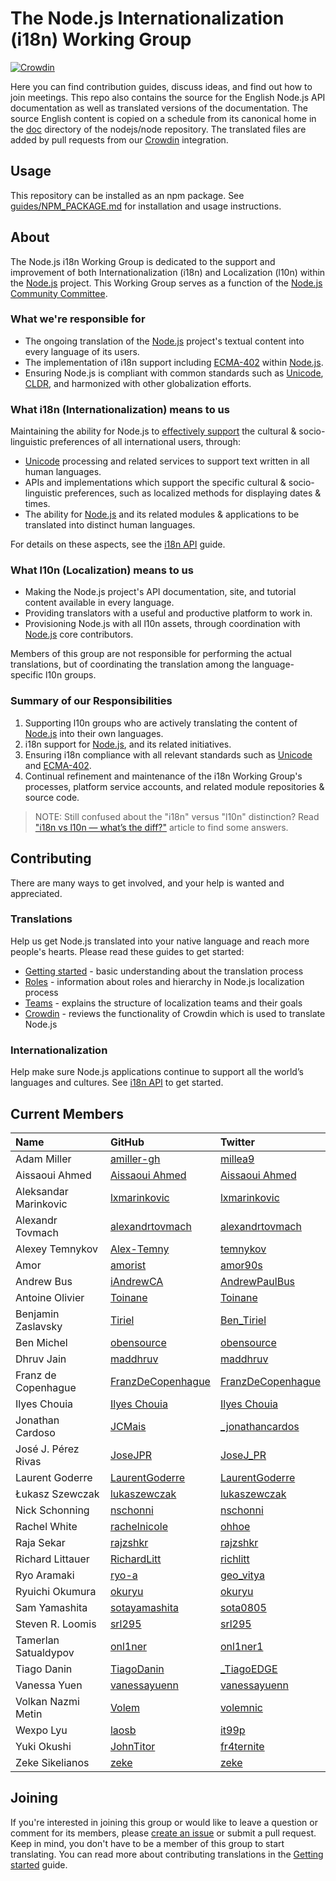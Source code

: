 # The Node.js Internationalization (i18n) Working Group

[![Crowdin](https://badges.crowdin.net/nodejs/localized.svg)](https://crowdin.com/project/nodejs)

Here you can find contribution guides, discuss ideas, and find out how to join meetings. This repo also contains the source for the English Node.js API documentation as well as translated versions of the documentation. The source English content is copied on a schedule from its canonical home in the [doc](https://github.com/nodejs/node/tree/master/doc) directory of the nodejs/node repository. The translated files are added by pull requests from our [Crowdin](./guides/CROWDIN.md) integration.

## Usage

This repository can be installed as an npm package. See [guides/NPM_PACKAGE.md](guides/NPM_PACKAGE.md) for installation and usage instructions.

## About

The Node.js i18n Working Group is dedicated to the support and improvement of both Internationalization (i18n) and Localization (l10n) within the [Node.js](https://github.com/nodejs/node) project. This Working Group serves as a function of the [Node.js Community Committee](https://github.com/nodejs/community-committee).

### What we're responsible for

- The ongoing translation of the [Node.js](https://github.com/nodejs/node) project's textual content into every language of its users.
- The implementation of i18n support including [ECMA-402](https://tc39.github.io/ecma402/) within [Node.js](https://github.com/nodejs/node).
- Ensuring Node.js is compliant with common standards such as [Unicode](https://unicode.org/), [CLDR](http://cldr.unicode.org/), and harmonized with other globalization efforts.

### What i18n (Internationalization) means to us

Maintaining the ability for Node.js to [effectively support](https://nodejs.org/api/intl.html#intl_internationalization_support) the cultural & socio-linguistic preferences of all international users, through:

- [Unicode](https://unicode.org) processing and related services to support text written in all human languages.
- APIs and implementations which support the specific cultural & socio-linguistic preferences, such as localized methods for displaying dates & times.
- The ability for [Node.js](https://github.com/nodejs/node) and its related modules & applications to be translated into distinct human languages.

For details on these aspects, see the [i18n API](./guides/I18N-API.md) guide.

### What l10n (Localization) means to us

- Making the Node.js project's API documentation, site, and tutorial content available in every language.
- Providing translators with a useful and productive platform to work in.
- Provisioning Node.js with all l10n assets, through coordination with [Node.js](https://github.com/nodejs/node) core contributors.

Members of this group are not responsible for performing the actual translations,
but of coordinating the translation among the language-specific l10n groups.

### Summary of our Responsibilities

1. Supporting l10n groups who are actively translating the content of [Node.js](https://github.com/nodejs/node) into their own languages.
2. i18n support for [Node.js](https://github.com/nodejs/node), and its related initiatives.
3. Ensuring i18n compliance with all relevant standards such as [Unicode](https://unicode.org) and [ECMA-402](https://github.com/tc39/ecma402).
4. Continual refinement and maintenance of the i18n Working Group's processes, platform service accounts, and related module repositories & source code.

> NOTE: Still confused about the "i18n" versus "l10n" distinction? Read ["i18n vs l10n — what’s the diff?"](https://blog.mozilla.org/l10n/2011/12/14/i18n-vs-l10n-whats-the-diff/) article to find some answers.

## Contributing

There are many ways to get involved, and your help is wanted and appreciated.

### Translations

Help us get Node.js translated into your native language and reach more people's hearts. Please read these guides to get started:

- [Getting started](./guides/GETTING_STARTED.md) - basic understanding about the translation process
- [Roles](./guides/ROLES.md) - information about roles and hierarchy in Node.js localization process
- [Teams](./guides/TEAMS.md) - explains the structure of localization teams and their goals
- [Crowdin](./guides/CROWDIN.md) - reviews the functionality of Crowdin which is used to translate Node.js

### Internationalization

Help make sure Node.js applications continue to support all the world’s
languages and cultures. See [i18n API](./guides/I18N-API.md) to get started.

## Current Members

| Name                 | GitHub                                                    | Twitter                                                  |
| :------------------- | :-------------------------------------------------------- | :------------------------------------------------------- |
| Adam Miller          | [amiller-gh](https://github.com/amiller-gh)               | [millea9](https://twitter.com/millea9)                   |
| Aissaoui Ahmed       | [Aissaoui Ahmed](https://github.com/Aissaoui-Ahmed)       | [Aissaoui Ahmed](https://twitter.com/3issaoui_Ahmed)     |
| Aleksandar Marinkovic| [lxmarinkovic](https://github.com/lxmarinkovic)           | [lxmarinkovic](https://twitter.com/lxmarinkovic)         |
| Alexandr Tovmach     | [alexandrtovmach](https://github.com/alexandrtovmach)     | [alexandrtovmach](https://twitter.com/alexandrtovmach)   |
| Alexey Temnykov      | [Alex-Temny](https://github.com/Alex-Temny)               | [temnykov](https://twitter.com/temnykov)                 |
| Amor                 | [amorist](https://github.com/amorist)                     | [amor90s](https://twitter.com/amor90s)                   |
| Andrew Bus           | [iAndrewCA](https://github.com/iAndrewCA)                 | [AndrewPaulBus](https://twitter.com/AndrewPaulBus)       |
| Antoine Olivier      | [Toinane](https://github.com/Toinane)                     | [Toinane](https://twitter.com/Toinane)                   |
| Benjamin Zaslavsky   | [Tiriel](https://github.com/Tiriel)                       | [Ben_Tiriel](https://twitter.com/Ben_Tiriel)             |
| Ben Michel           | [obensource](https://github.com/obensource)               | [obensource](https://twitter.com/obensource)             |
| Dhruv Jain           | [maddhruv](https://github.com/maddhruv)                   | [maddhruv](https://twitter.com/maddhruv)                 |
| Franz de Copenhague  | [FranzDeCopenhague](https://github.com/FranzDeCopenhague) | [FranzDeCopenhague](https://twitter.com/FranzDeCopenhag) |
| Ilyes Chouia         | [Ilyes Chouia](https://github.com/celyes)                 | [Ilyes Chouia](https://twitter.com/celyes01)             |
| Jonathan Cardoso     | [JCMais](https://github.com/JCMais)                       | [\_jonathancardos](https://twitter.com/_jonathancardos)  |
| José J. Pérez Rivas  | [JoseJPR](https://github.com/JoseJPR)                     | [JoseJ_PR](https://twitter.com/JoseJ_PR)                 |
| Laurent Goderre      | [LaurentGoderre](https://github.com/LaurentGoderre)       | [LaurentGoderre](https://twitter.com/LaurentGoderre)     |
| Łukasz Szewczak      | [lukaszewczak](https://github.com/lukaszewczak)           | [lukaszewczak](https://twitter.com/lukaszewczak)         |
| Nick Schonning       | [nschonni](https://github.com/nschonni)                   | [nschonni](https://twitter.com/nschonni)                 |
| Rachel White         | [rachelnicole](https://github.com/rachelnicole)           | [ohhoe](https://twitter.com/ohhoe)                       |
| Raja Sekar           | [rajzshkr](https://github.com/rajzshkr)                   | [rajzshkr](https://twitter.com/rajzshkr)                 |
| Richard Littauer     | [RichardLitt](https://github.com/RichardLitt)             | [richlitt](https://twitter.com/richlitt)                 |
| Ryo Aramaki          | [ryo-a](https://github.com/ryo-a)                         | [geo_vitya](https://twitter.com/geo_vitya)               |
| Ryuichi Okumura      | [okuryu](https://github.com/okuryu)                       | [okuryu](https://twitter.com/okuryu)                     |
| Sam Yamashita        | [sotayamashita](https://github.com/sotayamashita)         | [sota0805](https://twitter.com/sota0805)                 |
| Steven R. Loomis     | [srl295](https://github.com/srl295)                       | [srl295](https://twitter.com/srl295)                     |
| Tamerlan Satualdypov | [onl1ner](https://github.com/onl1ner)                     | [onl1ner1](https://twitter.com/onl1ner1)                 |
| Tiago Danin          | [TiagoDanin](https://github.com/TiagoDanin)               | [\_TiagoEDGE](https://twitter.com/_TiagoEDGE)            |
| Vanessa Yuen         | [vanessayuenn](https://github.com/vanessayuenn)           | [vanessayuenn](https://twitter.com/vanessayuenn)         |
| Volkan Nazmi Metin   | [Volem](https://github.com/Volem)                         | [volemnic](https://twitter.com/volemnic)                 |
| Wexpo Lyu            | [laosb](https://github.com/laosb)                         | [it99p](https://twitter.com/it99p)                       |
| Yuki Okushi          | [JohnTitor](https://github.com/JohnTitor)                 | [fr4ternite](https://twitter.com/fr4ternite)             |
| Zeke Sikelianos      | [zeke](https://github.com/zeke)                           | [zeke](https://twitter.com/zeke)                         |

## Joining

If you're interested in joining this group or would like to leave a question or comment for its members, please [create an issue](https://github.com/nodejs/i18n/issues/new) or submit a pull request. Keep in mind, you don't have to be a member of this group to start translating. You can read more about contributing translations in the [Getting started](./guides/GETTING_STARTED.md) guide.
